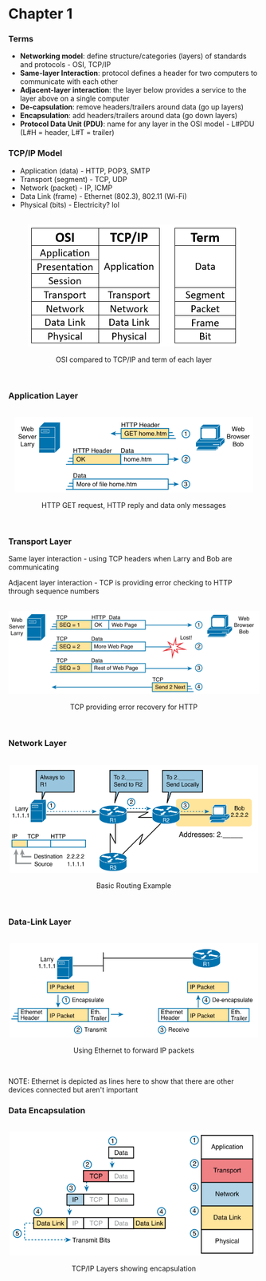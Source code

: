 # Chapter 1

### Terms

* **Networking model**: define structure/categories (layers) of standards and protocols - OSI, TCP/IP
* **Same-layer Interaction**: protocol defines a header for two computers to communicate with each other
* **Adjacent-layer interaction**: the layer below provides a service to the layer above on a single computer
* **De-capsulation**: remove headers/trailers around data (go up layers)
* **Encapsulation**: add headers/trailers around data (go down layers)
* **Protocol Data Unit (PDU)**: name for any layer in the OSI model - L#PDU (L#H = header, L#T = trailer)

### TCP/IP Model
* Application (data) - HTTP, POP3, SMTP
* Transport (segment) - TCP, UDP
* Network (packet) - IP, ICMP
* Data Link (frame) - Ethernet (802.3), 802.11 (Wi-Fi)
* Physical (bits) - Electricity? lol

<div style="text-align: center">
    <br>
    <img src="images/osi-tcpip.png" alt="OSI compared to TCP/IP">
    <p>OSI compared to TCP/IP and term of each layer</p>
    <br>
</div>

### Application Layer
<div style="text-align: center">
    <br>
    <img src="images/http.png" alt="HTTP GET request, HTTP reply and data only messages">
    <p>HTTP GET request, HTTP reply and data only messages</p>
    <br>
</div>

### Transport Layer
Same layer interaction - using TCP headers when Larry and Bob are communicating

Adjacent layer interaction - TCP is providing error checking to HTTP through sequence numbers

<div style="text-align: center">
    <br>
    <img src="images/tcp-seq.png" alt="TCP providing error recovery for HTTP - adjacent layer interaction">
    <p>TCP providing error recovery for HTTP</p>
    <br>
</div>

### Network Layer
<div style="text-align: center">
    <br>
    <img src="images/basic-routing.png" width="500px" alt="Basic Routing Example">
    <p>Basic Routing Example</p>
    <br>
</div>

### Data-Link Layer
<div style="text-align: center">
    <br>
    <img src="images/encapsulation-decapsulation.png" width="500px" alt="Using ethernet to forward an IP packet to R1">
    <p>Using Ethernet to forward IP packets</p>
    <br>
</div>

NOTE: Ethernet is depicted as lines here to show that there are other devices connected but aren't important

### Data Encapsulation

<div style="text-align: center">
    <br>
    <img src="images/data-encapsulation.png" width="500px" alt="TCP/IP Layers showing encapsulation">
    <p>TCP/IP Layers showing encapsulation</p>
    <br>
</div>